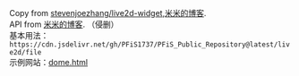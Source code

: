 Copy from [stevenjoezhang/live2d-widget](https://github.com/stevenjoezhang/live2d-widget),[米米的博客](https://zhangshuqiao.org).<br />
API from [米米的博客](https://zhangshuqiao.org). （侵删）<br />
基本用法：``https://cdn.jsdelivr.net/gh/PFiS1737/PFiS_Public_Repository@latest/live2d/file``<br />
示例网站：[dome.html](http://pfis.infinityfreeapp.com/live2d_widget_demo.html)
